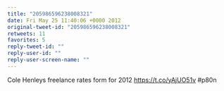 ```yaml
---
title: "205986596238008321"
date: Fri May 25 11:40:06 +0000 2012
original-tweet-id: "205986596238008321"
retweets: 11
favorites: 5
reply-tweet-id: ""
reply-user-id: ""
reply-user-screen-name: ""
---
```

Cole Henleys freelance rates form for 2012 <a href="https://t.co/yAjUO51v">https://t.co/yAjUO51v</a> #p80n
